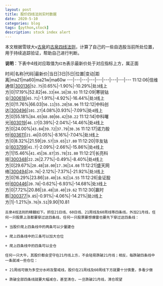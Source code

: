 ```yaml
---
layout: post
title: 股价四线法则实时数据
date: 2020-5-10
categories: blog
tags: [python,stock]
description: stock index alert
---
```



本文根据雪球大v[古泉](https://xueqiu.com/u/7148646888)的[古泉四线法则](https://xueqiu.com/7148646888/130498192)，计算了自己的一些自选股当前所处位置，用于持续追踪验证，帮助自己进行判断。

**说明**：下表中4线对应取值为`红色`表示最新价处于对应指标上方，属正面

时间|名称|代码|最新价|当日|3日|5日|位置|变动|距离|ma21|ma60|ma21w|ma60w
---|---|---|---|---|---|---|---|---
11:12:06|信维通信|[300136](https://xueqiu.com/S/SZ300136)|`52.75`|0.65%|-1.90%|-10.29%|处`3`线上方|0|17.19%|52.82|`46.33`|`44.16`|`38.93`
11:12:09|寒锐钴业|[300618](https://xueqiu.com/S/SZ300618)|`65.71`|-1.91%|-4.92%|-16.44%|处`3`线上方|0|11.76%|66.03|`56.11`|`55.20`|`58.96`
11:12:12|中科创达|[300496](https://xueqiu.com/S/SZ300496)|`101.27`|4.08%|0.93%|-7.09%|处`4`线上方|0|55.18%|`84.65`|`68.80`|`66.42`|`50.22`
11:12:14|中科曙光|[603019](https://xueqiu.com/S/SH603019)|`46.17`|0.39%|-2.04%|-14.46%|处`4`线上方|0|24.00%|`43.84`|`39.72`|`37.79`|`30.36`
11:12:17|诺力股份|[603611](https://xueqiu.com/S/SH603611)|`21.46`|0.05%|-8.16%|-7.04%|处`3`线上方|0|8.32%|21.59|`20.57`|`19.65`|`17.80`
11:12:20|华友钴业|[603799](https://xueqiu.com/S/SH603799)|`41.7`|-2.09%|-2.66%|-15.86%|处`4`线上方|1|15.46%|`41.45`|`36.87`|`35.78`|`31.80`
11:12:21|长亮科技|[300348](https://xueqiu.com/S/SZ300348)|`22.26`|2.77%|-0.49%|-8.40%|处`4`线上方|0|29.67%|`20.48`|`18.00`|`17.36`|`14.08`
11:12:21|盛天网络|[300494](https://xueqiu.com/S/SZ300494)|`20.76`|-2.12%|-7.37%|-21.92%|处`3`线上方|0|16.29%|23.86|`18.40`|`16.92`|`14.55`
11:12:26|金证股份|[600446](https://xueqiu.com/S/SH600446)|`20.78`|-0.62%|-6.93%|-14.68%|处`3`线上方|0|7.72%|20.86|`18.48`|`18.40`|`19.62`
11:12:30|赢时胜|[300377](https://xueqiu.com/S/SZ300377)|`9.85`|-0.91%|-4.06%|-14.21%|处`2`线上方|1|-1.21%|`9.76`|`9.51`|9.90|10.81

```
古泉4线法则的精髓如下。抓住21日线、60日线、21周线及60周线等四条线，外加21月线，任何一只股票上涨都要穿过这四条线，任何一只股票要想爆雷也要先下穿过这四条线：

+ 当股价爬上四条线中的两条可以少量建仓

+ 爬上四条线中的三条可以加大仓位

+ 爬上四条线中的四条可以全仓

任何一只大牛，其股价都会坚守在21月线上方，不会轻易跌破21月线；相反，每跌破四条线中一条就减一些仓位：

+ 21周线可做为多空分水岭及警戒线，股价在21周线及60周线下方就要十分慎重，多看少做

+ 跌破全部四条线就要大幅减仓，甚至清仓，一旦跌破21月线，清仓观望
```